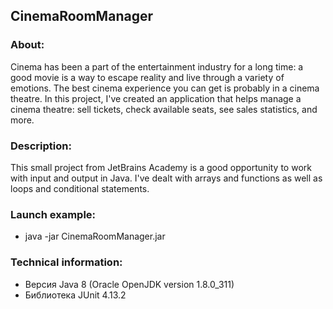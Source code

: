 ## CinemaRoomManager
### About:
Cinema has been a part of the entertainment industry for a long time: a good movie is a way 
to escape reality and live through a variety of emotions. The best cinema experience you can 
get is probably in a cinema theatre. In this project, I've created an application that 
helps manage a cinema theatre: sell tickets, check available seats, see sales statistics, and 
more.
### Description:
This small project from JetBrains Academy is a good opportunity to work with input and output 
in Java. I've dealt with arrays and functions as well as loops and conditional statements.
### Launch example:
* java -jar CinemaRoomManager.jar
### Technical information:
* Версия Java 8 (Oracle OpenJDK version 1.8.0_311)
* Библиотека JUnit 4.13.2
